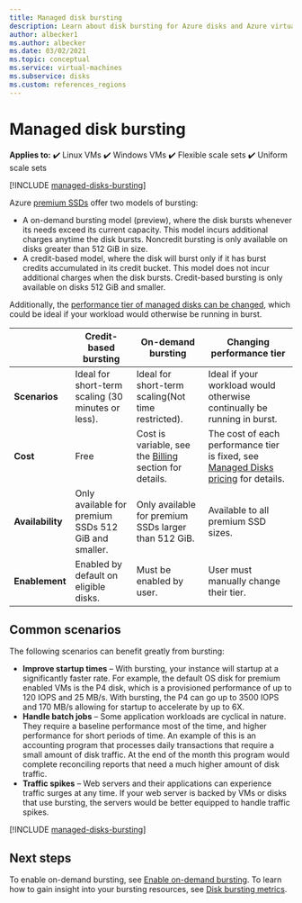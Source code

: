 ```yaml
---
title: Managed disk bursting
description: Learn about disk bursting for Azure disks and Azure virtual machines.
author: albecker1
ms.author: albecker
ms.date: 03/02/2021
ms.topic: conceptual
ms.service: virtual-machines
ms.subservice: disks
ms.custom: references_regions
---
```

# Managed disk bursting

**Applies to:** :heavy_check_mark: Linux VMs :heavy_check_mark: Windows VMs :heavy_check_mark: Flexible scale sets :heavy_check_mark: Uniform scale sets

[!INCLUDE [managed-disks-bursting](../../includes/managed-disks-bursting.md)]

Azure [premium SSDs](disks-types.md#premium-ssd) offer two models of bursting:

- A on-demand bursting model (preview), where the disk bursts whenever its needs exceed its current capacity. This model incurs additional charges anytime the disk bursts. Noncredit bursting is only available on disks greater than 512 GiB in size.
- A credit-based model, where the disk will burst only if it has burst credits accumulated in its credit bucket. This model does not incur additional charges when the disk bursts. Credit-based bursting is only available on disks 512 GiB and smaller.

Additionally, the [performance tier of managed disks can be changed](disks-change-performance.md), which could be ideal if your workload would otherwise be running in burst.

|  |Credit-based bursting  |On-demand bursting  |Changing performance tier  |
|---------|---------|---------|---------|
| **Scenarios**|Ideal for short-term scaling (30 minutes or less).|Ideal for short-term scaling(Not time restricted).|Ideal if your workload would otherwise continually be running in burst.|
|**Cost**     |Free         |Cost is variable, see the [Billing](#billing) section for details.        |The cost of each performance tier is fixed, see [Managed Disks pricing](https://azure.microsoft.com/pricing/details/managed-disks/) for details.         |
|**Availability**     |Only available for premium SSDs 512 GiB and smaller.         |Only available for premium SSDs larger than 512 GiB.         |Available to all premium SSD sizes.         |
|**Enablement**     |Enabled by default on eligible disks.         |Must be enabled by user.         |User must manually change their tier.         |

## Common scenarios
The following scenarios can benefit greatly from bursting:
- **Improve startup times**  – With bursting, your instance will startup at a significantly faster rate. For example, the default OS disk for premium enabled VMs is the P4 disk, which is a provisioned performance of up to 120 IOPS and 25 MB/s. With bursting, the P4 can go up to 3500 IOPS and 170 MB/s allowing for startup to accelerate by up to 6X.
- **Handle batch jobs** – Some application workloads are cyclical in nature. They require a baseline performance most of the time, and higher performance for short periods of time. An example of this is an accounting program that processes daily transactions that require a small amount of disk traffic. At the end of the month this program would complete reconciling reports that need a much higher amount of disk traffic.
- **Traffic spikes** – Web servers and their applications can experience traffic surges at any time. If your web server is backed by VMs or disks that use bursting, the servers would be better equipped to handle traffic spikes. 

[!INCLUDE [managed-disks-bursting](../../includes/managed-disks-bursting-2.md)]

## Next steps

To enable on-demand bursting, see [Enable on-demand bursting](disks-enable-bursting.md).
To learn how to gain insight into your bursting resources, see [Disk bursting metrics](disks-metrics.md).
